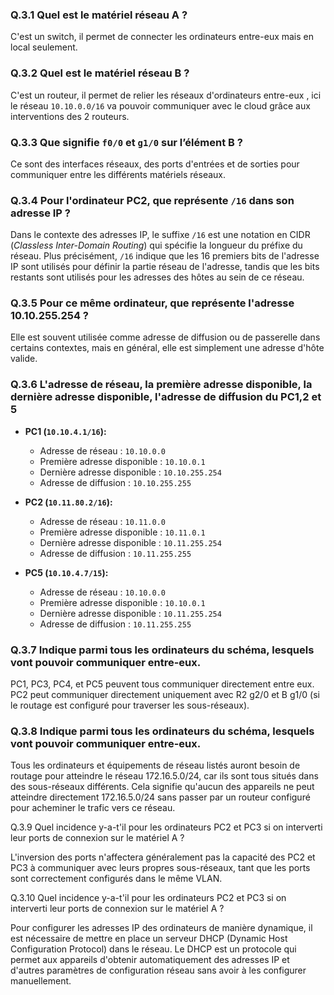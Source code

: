 ### Q.3.1 Quel est le matériel réseau A ?

C'est un switch, il permet de connecter les ordinateurs entre-eux mais en local seulement.

### Q.3.2 Quel est le matériel réseau B ?

C'est un routeur, il permet de relier les réseaux d'ordinateurs entre-eux , ici le réseau `10.10.0.0/16` va pouvoir communiquer avec le cloud grâce aux interventions des 2 routeurs.

### Q.3.3 Que signifie `f0/0` et `g1/0` sur l’élément B ?

Ce sont des interfaces réseaux, des ports d'entrées et de sorties pour communiquer entre les différents matériels réseaux.

### Q.3.4 Pour l'ordinateur PC2, que représente `/16` dans son adresse IP ?

Dans le contexte des adresses IP, le suffixe `/16` est une notation en CIDR (*Classless Inter-Domain Routing*) qui spécifie la longueur du préfixe du réseau. Plus précisément, `/16` indique que les 16 premiers bits de l'adresse IP sont utilisés pour définir la partie réseau de l'adresse, tandis que les bits restants sont utilisés pour les adresses des hôtes au sein de ce réseau.

### Q.3.5 Pour ce même ordinateur, que représente l'adresse 10.10.255.254 ?

Elle est souvent utilisée comme adresse de diffusion ou de passerelle dans certains contextes, mais en général, elle est simplement une adresse d'hôte valide.

### Q.3.6 L'adresse de réseau, la première adresse disponible, la dernière adresse disponible, l'adresse de diffusion du PC1,2 et 5 

- **PC1 (`10.10.4.1/16`):**
  - Adresse de réseau : `10.10.0.0`
  - Première adresse disponible : `10.10.0.1`
  - Dernière adresse disponible : `10.10.255.254`
  - Adresse de diffusion : `10.10.255.255`

- **PC2 (`10.11.80.2/16`):**
  - Adresse de réseau : `10.11.0.0`
  - Première adresse disponible : `10.11.0.1`
  - Dernière adresse disponible : `10.11.255.254`
  - Adresse de diffusion : `10.11.255.255`

- **PC5 (`10.10.4.7/15`):**
  - Adresse de réseau : `10.10.0.0`
  - Première adresse disponible : `10.10.0.1`
  - Dernière adresse disponible : `10.11.255.254`
  - Adresse de diffusion : `10.11.255.255`
 
### Q.3.7 Indique parmi tous les ordinateurs du schéma, lesquels vont pouvoir communiquer entre-eux.

PC1, PC3, PC4, et PC5 peuvent tous communiquer directement entre eux.
PC2 peut communiquer directement uniquement avec R2 g2/0 et B g1/0 (si le routage est configuré pour traverser les sous-réseaux).

### Q.3.8 Indique parmi tous les ordinateurs du schéma, lesquels vont pouvoir communiquer entre-eux.

Tous les ordinateurs et équipements de réseau listés auront besoin de routage pour atteindre le réseau 172.16.5.0/24, car ils sont tous situés dans des sous-réseaux différents. Cela signifie qu'aucun des appareils ne peut atteindre directement 172.16.5.0/24 sans passer par un routeur configuré pour acheminer le trafic vers ce réseau.

Q.3.9 Quel incidence y-a-t'il pour les ordinateurs PC2 et PC3 si on interverti leur ports de connexion sur le matériel A ?

L'inversion des ports n'affectera généralement pas la capacité des PC2 et PC3 à communiquer avec leurs propres sous-réseaux, tant que les ports sont correctement configurés dans le même VLAN. 

Q.3.10 Quel incidence y-a-t'il pour les ordinateurs PC2 et PC3 si on interverti leur ports de connexion sur le matériel A ?

Pour configurer les adresses IP des ordinateurs de manière dynamique, il est nécessaire de mettre en place un serveur DHCP (Dynamic Host Configuration Protocol) dans le réseau. Le DHCP est un protocole qui permet aux appareils d'obtenir automatiquement des adresses IP et d'autres paramètres de configuration réseau sans avoir à les configurer manuellement. 

